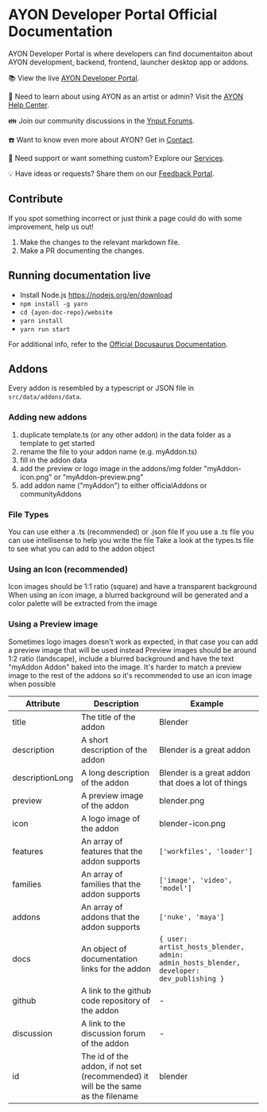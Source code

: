 # AYON Developer Portal Official Documentation

AYON Developer Portal is where developers can find documentaiton about AYON development, backend, frontend, launcher desktop app or addons.

:books: View the live [AYON Developer Portal](https://docs.ayon.dev).

:open_book: Need to learn about using AYON as an artist or admin? Visit the [AYON Help Center](https://help.ayon.app/en/help).

:family: Join our community discussions in the [Ynput Forums](https://community.ynput.io).

:phone: Want to know even more about AYON? Get in [Contact](https://ynput.io/contact).

:raising_hand: Need support or want something custom? Explore our [Services](https://ynput.io/services/).

:bulb: Have ideas or requests? Share them on our [Feedback Portal](https://feedback.ayon.app/).

## Contribute

If you spot something incorrect or just think a page could do with some improvement, help us out!

1. Make the changes to the relevant markdown file.
2. Make a PR documenting the changes.

## Running documentation live

- Install Node.js https://nodejs.org/en/download
- `npm install -g yarn`
- `cd {ayon-doc-repo}/website`
- `yarn install`
- `yarn run start`

For additional info, refer to the [Official Docusaurus Documentation](https://docusaurus.io/docs/installation#running-the-development-server).

## Addons

Every addon is resembled by a typescript or JSON file in `src/data/addons/data`.

### Adding new addons

1. duplicate template.ts (or any other addon) in the data folder as a template to get started
2. rename the file to your addon name (e.g. myAddon.ts)
3. fill in the addon data
4. add the preview or logo image in the addons/img folder "myAddon-icon.png" or "myAddon-preview.png"
5. add addon name ("myAddon") to either officialAddons or communityAddons

### File Types
You can use either a .ts (recommended) or .json file
If you use a .ts file you can use intellisense to help you write the file
Take a look at the types.ts file to see what you can add to the addon object

### Using an Icon (recommended)
Icon images should be 1:1 ratio (square) and have a transparent background
When using an icon image, a blurred background will be generated and a color palette will be extracted from the image

### Using a Preview image
Sometimes logo images doesn't work as expected, in that case you can add a preview image that will be used instead
Preview images should be around 1:2 ratio (landscape), include a blurred background and have the text "myAddon Addon" baked into the image.
It's harder to match a preview image to the rest of the addons so it's recommended to use an icon image when possible

| Attribute | Description | Example |
|----------|-------------|---------|
| title | The title of the addon | Blender |
| description | A short description of the addon | Blender is a great addon |
| descriptionLong | A long description of the addon | Blender is a great addon that does a lot of things |
| preview | A preview image of the addon | blender.png |
| icon | A logo image of the addon | blender-icon.png |
| features | An array of features that the addon supports | `['workfiles', 'loader']` |
| families | An array of families that the addon supports | `['image', 'video', 'model']` |
| addons | An array of addons that the addon supports | `['nuke', 'maya']` |
| docs | An object of documentation links for the addon | `{ user: artist_hosts_blender, admin: admin_hosts_blender, developer: dev_publishing }` |
| github | A link to the github code repository of the addon | - |
| discussion | A link to the discussion forum of the addon | - |
| id | The id of the addon, if not set (recommended) it will be the same as the filename | blender |



